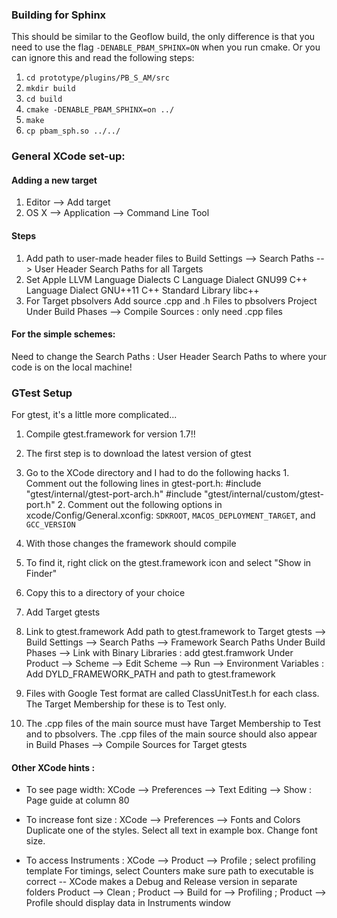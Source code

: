 
### Building for Sphinx

This should be similar to the Geoflow build, the only difference is that you need to 
use the flag `-DENABLE_PBAM_SPHINX=ON` when you run cmake. Or you can ignore this and
read the following steps:

1. `cd prototype/plugins/PB_S_AM/src`
2. `mkdir build`
3. `cd build`
4. `cmake -DENABLE_PBAM_SPHINX=on ../`
5. `make`
6. `cp pbam_sph.so ../../`


### General XCode set-up: ###

#### Adding a new target ####
1. Editor --> Add target
2. OS X --> Application --> Command Line Tool 

#### Steps ####
1. Add path to user-made header files to Build Settings --> Search Paths --> User Header Search Paths for all Targets
2. Set Apple LLVM Language Dialects
    C Language Dialect    GNU99
    C++ Language Dialect    GNU++11
    C++ Standard Library    libc++
3. For Target pbsolvers
    Add source .cpp and .h Files to pbsolvers Project
    Under Build Phases --> Compile Sources : only need .cpp files
    


#### For the simple schemes: ####

Need to change the Search Paths : User Header Search Paths
to where your code is on the local machine!

### GTest Setup ###
For gtest, it's a little more complicated...


1. Compile gtest.framework for version 1.7!!
  1. The first step is to download the latest version of gtest
  2. Go to the XCode directory and I had to do the following hacks
    1. Comment out the following lines in gtest-port.h:
         #include "gtest/internal/gtest-port-arch.h"
         #include "gtest/internal/custom/gtest-port.h"
    2. Comment out the following options in xcode/Config/General.xconfig:
        `SDKROOT`, `MACOS_DEPLOYMENT_TARGET`, and `GCC_VERSION`
  3. With those changes the framework should compile
  4. To find it, right click on the gtest.framework icon and select "Show in Finder"
  5. Copy this to a directory of your choice

2. Add Target gtests

3. Link to gtest.framework
    Add path to gtest.framework to Target gtests --> Build Settings --> Search Paths --> Framework Search Paths
    Under Build Phases --> Link with Binary Libraries : add gtest.framwork 
    Under Product --> Scheme --> Edit Scheme --> Run --> Environment Variables : Add DYLD_FRAMEWORK_PATH and path to gtest.framework

4. Files with Google Test format are called ClassUnitTest.h for each class.
    The Target Membership for these is to Test only.

5. The .cpp files of the main source must have Target Membership to Test and to pbsolvers.
    The .cpp files of the main source should also appear in Build Phases --> Compile Sources for Target gtests



#### Other XCode hints : ####
- To see page width:
    XCode --> Preferences --> Text Editing --> Show : Page guide at column 80

- To increase font size :
    XCode --> Preferences --> Fonts and Colors 
    Duplicate one of the styles. Select all text in example box. Change font size. 

- To access Instruments :
    XCode --> Product --> Profile ; select profiling template
        For timings, select Counters
    make sure path to executable is correct -- XCode makes a Debug and Release version in separate folders
    Product --> Clean ; Product --> Build for --> Profiling ; Product --> Profile
        should display data in Instruments window 

